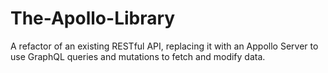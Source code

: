 # The-Apollo-Library

A refactor of an existing RESTful API, replacing it with an Appollo Server to use GraphQL queries and mutations to fetch and modify data.
